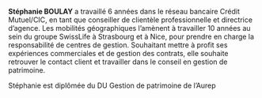 **Stéphanie BOULAY** a travaillé 6 années dans le réseau bancaire Crédit Mutuel/CIC, en tant que conseiller de clientèle professionnelle et directrice d’agence.
Les mobilités géographiques l’amènent à travailler 10 années au sein du groupe SwissLife à Strasbourg et à Nice, pour prendre en charge la responsabilité de centres de gestion.
Souhaitant mettre à profit ses expériences commerciales et de gestion des contrats, elle souhaite retrouver le contact client et travailler dans le conseil en gestion de patrimoine.

Stéphanie est diplômée du DU Gestion de patrimoine de l’Aurep
